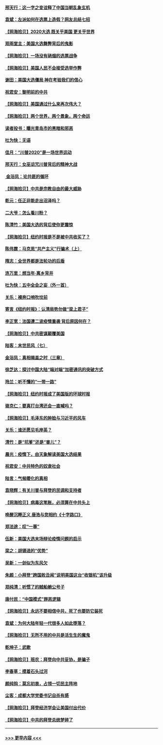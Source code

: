 #### [邢天行：这一字之变诠释了中国当朝乱象玄机](../pages/nsc993/n12533446.md?t=11090302) 
#### [袁斌：左派如何在选票上造假？网友总结七招](../pages/nsc993/n12533180.md?t=11090302) 
#### [【网海拾贝】2020大选 既关乎美国 更关乎世界](../pages/nsc993/n12533161.md?t=11090302) 
#### [观雨堂主：美国大选舞弊背后的鬼影](../pages/nsc993/n12533153.md?t=11090302) 
#### [【网海拾贝】一场没有硝烟的选票战争](../pages/nsc993/n12531883.md?t=11090302) 
#### [【网海拾贝】美国人民不会接受选举作弊](../pages/nsc993/n12528850.md?t=11090302) 
#### [谢田：美国大选僵局 神在考验我们的信心](../pages/nsc993/n12527932.md?t=11090302) 
#### [祝君安：黎明前的中共](../pages/nsc993/n12524071.md?t=11090302) 
#### [【网海拾贝】美国通过什么来再次伟大？](../pages/nsc993/n12523844.md?t=11090302) 
#### [【网海拾贝】两个世界，两个景象，两个命运](../pages/nsc993/n12521419.md?t=11090302) 
#### [读者投书：曝光青岛市的黑暗和邪恶](../pages/nsc993/n12520988.md?t=11090302) 
#### [吐为快：无语](../pages/nsc993/n12518588.md?t=11090302) 
#### [佳月：“川普2020”是一场世界运动](../pages/nsc993/n12518581.md?t=11090302) 
#### [邢天行：女巫诅咒川普背后的精神大战](../pages/nsc993/n12517257.md?t=11090302) 
#### [ 金浴凤：论共匪的循环](../pages/nsc993/n12517133.md?t=11090302) 
#### [【网海拾贝】中共是宗教自由的最大威胁](../pages/nsc993/n12516879.md?t=11090302) 
#### [乾元：任正非能走出沼泽吗？](../pages/nsc993/n12515831.md?t=11090302) 
#### [二大爷：怎么看川粉？](../pages/nsc993/n12515820.md?t=11090302) 
#### [陈清竹：美国大选的背后使你更震惊](../pages/nsc993/n12515589.md?t=11090302) 
#### [【网海拾贝】纽约时报是不是被中共收买了？](../pages/nsc993/n12515122.md?t=11090302) 
#### [陈伟霆：马克思“共产主义”行骗术（上）](../pages/nsc993/n12510217.md?t=11090302) 
#### [隋志：全世界都是法轮功的后盾](../pages/nsc993/n12510636.md?t=11090302) 
#### [连万里：想当年‧离乡背井](../pages/nsc993/n12510623.md?t=11090302) 
#### [吐为快：五中全会之妄（外一首）](../pages/nsc993/n12510470.md?t=11090302) 
#### [关乐：裸奔口哨吹坟前](../pages/nsc993/n12510403.md?t=11090302) 
#### [寄言《纽约时报》：认清局势勿做“梁上君子”](../pages/nsc993/n12510042.md?t=11090302) 
#### [李正宽：法国遭二波疫情重袭 背后原因何在？](../pages/nsc993/n12509971.md?t=11090302) 
#### [【网海拾贝】中共密谋颠覆美国](../pages/nsc993/n12509816.md?t=11090302) 
#### [陆客：末世民风（七）](../pages/nsc993/n12507822.md?t=11090302) 
#### [金浴凤：真相揭盖之时（三章）](../pages/nsc993/n12507804.md?t=11090302) 
#### [徐芝达：探讨中国大陆“端对端”加密通讯的突破方式](../pages/nsc993/n12507682.md?t=11090302) 
#### [玲兰：听不懂的“一带一路”](../pages/nsc993/n12507669.md?t=11090302) 
#### [【网海拾贝】纽约时报成了美国版的环球时报](../pages/nsc993/n12507053.md?t=11090302) 
#### [骆克仁：要真打台湾还会一直喊吗？](../pages/nsc993/n12506843.md?t=11090302) 
#### [【网海拾贝】毛泽东的肿脸与习近平的风车](../pages/nsc993/n12504537.md?t=11090302) 
#### [关乐：谁还愿见毛岸英？](../pages/nsc993/n12503866.md?t=11090302) 
#### [清竹：是“坑爹”还是“害儿”？](../pages/nsc993/n12503034.md?t=11090302) 
#### [晨光：疫情下，由天象解读美国大选结果](../pages/nsc993/n12502536.md?t=11090302) 
#### [祝君安：中共特色的奴隶社会](../pages/nsc993/n12501529.md?t=11090302) 
#### [陆言：气候暖化的真相](../pages/nsc993/n12501183.md?t=11090302) 
#### [袁晓辉：有关川普与拜登的民调和支持者](../pages/nsc993/n12500433.md?t=11090302) 
#### [【网海拾贝】病毒这笔账，必须算在中共头上](../pages/nsc993/n12500320.md?t=11090302) 
#### [唤醒沉睡正义 唐浩与您相约《十字路口》](../pages/nsc993/n12497980.md?t=11090302) 
#### [郑法途：叹“一尊”](../pages/nsc993/n12498837.md?t=11090302) 
#### [伍新：美国大选末场辩论疫情问题的启示](../pages/nsc993/n12498829.md?t=11090302) 
#### [梁之：胡锡进的“优势”](../pages/nsc993/n12498780.md?t=11090302) 
#### [吴新：一剑似为东风欠](../pages/nsc993/n12498772.md?t=11090302) 
#### [朱颜：小拜登“跨国败丑闻”说明美国这台“收银机”该升级](../pages/nsc993/n12498731.md?t=11090302) 
#### [郑纯清：听惯了的贼船艄公号子](../pages/nsc993/n12498721.md?t=11090302) 
#### [唐付民：“中国模式”罪恶逻辑](../pages/nsc993/n12498310.md?t=11090302) 
#### [【网海拾贝】永远不要相信中共，死了也要防它装死](../pages/nsc993/n12498162.md?t=11090302) 
#### [袁斌：为何大陆年轻一代很多人如此堕落？](../pages/nsc993/n12495696.md?t=11090302) 
#### [【网海拾贝】无所不用的中共是活生生的魔鬼](../pages/nsc993/n12495621.md?t=11090302) 
#### [乾坤子：武歌](../pages/nsc993/n12493391.md?t=11090302) 
#### [【网海拾贝】班农：拜登向中共妥协，是骗子](../pages/nsc993/n12492877.md?t=11090302) 
#### [李春草：摸着石头过河](../pages/nsc993/n12491121.md?t=11090302) 
#### [颜纯钩：莫忘初衷，占领一切民主阵地](../pages/nsc993/n12490965.md?t=11090302) 
#### [尘客：成都大学党委书记自杀有感](../pages/nsc993/n12490950.md?t=11090302) 
#### [【网海拾贝】拜登经济学会让美国付出代价](../pages/nsc993/n12489662.md?t=11090302) 
#### [【网海拾贝】中共的拜登总统梦碎了](../pages/nsc993/n12487896.md?t=11090302) 

----
#### [ >>> 更早内容 <<< ](../indexes/nsc993-earlier.md)

